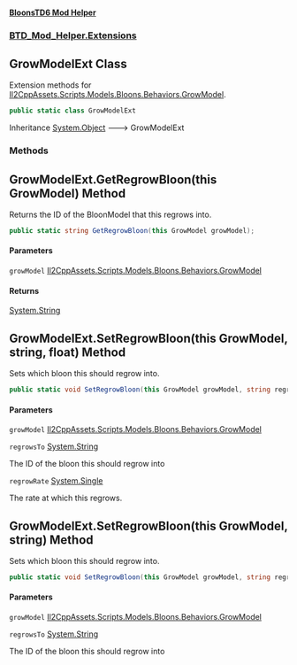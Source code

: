 #### [BloonsTD6 Mod Helper](README.md 'README')
### [BTD_Mod_Helper.Extensions](README.md#BTD_Mod_Helper.Extensions 'BTD_Mod_Helper.Extensions')

## GrowModelExt Class

Extension methods for [Il2CppAssets.Scripts.Models.Bloons.Behaviors.GrowModel](https://docs.microsoft.com/en-us/dotnet/api/Il2CppAssets.Scripts.Models.Bloons.Behaviors.GrowModel 'Il2CppAssets.Scripts.Models.Bloons.Behaviors.GrowModel').

```csharp
public static class GrowModelExt
```

Inheritance [System.Object](https://docs.microsoft.com/en-us/dotnet/api/System.Object 'System.Object') &#129106; GrowModelExt
### Methods

<a name='BTD_Mod_Helper.Extensions.GrowModelExt.GetRegrowBloon(thisGrowModel)'></a>

## GrowModelExt.GetRegrowBloon(this GrowModel) Method

Returns the ID of the BloonModel that this regrows into.

```csharp
public static string GetRegrowBloon(this GrowModel growModel);
```
#### Parameters

<a name='BTD_Mod_Helper.Extensions.GrowModelExt.GetRegrowBloon(thisGrowModel).growModel'></a>

`growModel` [Il2CppAssets.Scripts.Models.Bloons.Behaviors.GrowModel](https://docs.microsoft.com/en-us/dotnet/api/Il2CppAssets.Scripts.Models.Bloons.Behaviors.GrowModel 'Il2CppAssets.Scripts.Models.Bloons.Behaviors.GrowModel')

#### Returns
[System.String](https://docs.microsoft.com/en-us/dotnet/api/System.String 'System.String')

<a name='BTD_Mod_Helper.Extensions.GrowModelExt.SetRegrowBloon(thisGrowModel,string,float)'></a>

## GrowModelExt.SetRegrowBloon(this GrowModel, string, float) Method

Sets which bloon this should regrow into.

```csharp
public static void SetRegrowBloon(this GrowModel growModel, string regrowsTo, float regrowRate);
```
#### Parameters

<a name='BTD_Mod_Helper.Extensions.GrowModelExt.SetRegrowBloon(thisGrowModel,string,float).growModel'></a>

`growModel` [Il2CppAssets.Scripts.Models.Bloons.Behaviors.GrowModel](https://docs.microsoft.com/en-us/dotnet/api/Il2CppAssets.Scripts.Models.Bloons.Behaviors.GrowModel 'Il2CppAssets.Scripts.Models.Bloons.Behaviors.GrowModel')

<a name='BTD_Mod_Helper.Extensions.GrowModelExt.SetRegrowBloon(thisGrowModel,string,float).regrowsTo'></a>

`regrowsTo` [System.String](https://docs.microsoft.com/en-us/dotnet/api/System.String 'System.String')

The ID of the bloon this should regrow into

<a name='BTD_Mod_Helper.Extensions.GrowModelExt.SetRegrowBloon(thisGrowModel,string,float).regrowRate'></a>

`regrowRate` [System.Single](https://docs.microsoft.com/en-us/dotnet/api/System.Single 'System.Single')

The rate at which this regrows.

<a name='BTD_Mod_Helper.Extensions.GrowModelExt.SetRegrowBloon(thisGrowModel,string)'></a>

## GrowModelExt.SetRegrowBloon(this GrowModel, string) Method

Sets which bloon this should regrow into.

```csharp
public static void SetRegrowBloon(this GrowModel growModel, string regrowsTo);
```
#### Parameters

<a name='BTD_Mod_Helper.Extensions.GrowModelExt.SetRegrowBloon(thisGrowModel,string).growModel'></a>

`growModel` [Il2CppAssets.Scripts.Models.Bloons.Behaviors.GrowModel](https://docs.microsoft.com/en-us/dotnet/api/Il2CppAssets.Scripts.Models.Bloons.Behaviors.GrowModel 'Il2CppAssets.Scripts.Models.Bloons.Behaviors.GrowModel')

<a name='BTD_Mod_Helper.Extensions.GrowModelExt.SetRegrowBloon(thisGrowModel,string).regrowsTo'></a>

`regrowsTo` [System.String](https://docs.microsoft.com/en-us/dotnet/api/System.String 'System.String')

The ID of the bloon this should regrow into